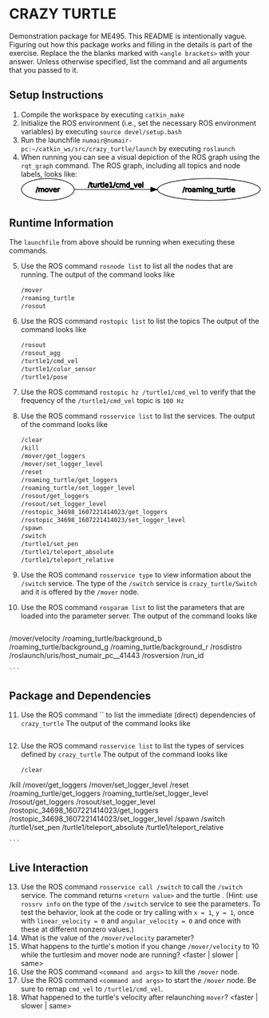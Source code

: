 # CRAZY TURTLE
Demonstration package for ME495.
This README is intentionally vague.
Figuring out how this package works and filling in the details is part of the
exercise. Replace the the blanks marked with `<angle brackets>` with your answer.
Unless otherwise specified, list the command and all arguments that you passed to it.

## Setup Instructions
1. Compile the workspace by executing `catkin_make`
2. Initialize the ROS environment (i.e., set the necessary ROS environment variables) by executing `source devel/setup.bash`
3. Run the launchfile `numair@numair-pc:~/catkin_ws/src/crazy_turtle/launch` by executing `roslaunch`
4. When running you can see a visual depiction of the ROS graph using the `rqt_graph` command.
   The ROS graph, including all topics and node labels, looks like:
   ![<The ROS Graph>](https://github.com/newmayor/turtle_control/blob/main/graph_step4.png)

## Runtime Information
The `launchfile` from above should be running when executing these commands.

5. Use the ROS command `rosnode list` to list all the nodes that are running.
   The output of the command looks like
   ```
   /mover
   /roaming_turtle
   /rosout

   ```
6. Use the ROS command `rostopic list` to list the topics
   The output of the command looks like
   ```
   /rosout
   /rosout_agg
   /turtle1/cmd_vel
   /turtle1/color_sensor
   /turtle1/pose

   ```

7. Use the ROS command `rostopic hz /turtle1/cmd_vel` to verify that the frequency of
   the `/turtle1/cmd_vel` topic is `100 Hz`

8. Use the ROS command `rosservice list` to list the services.
   The output of the command looks like
   ```
   /clear
   /kill
   /mover/get_loggers
   /mover/set_logger_level
   /reset
   /roaming_turtle/get_loggers
   /roaming_turtle/set_logger_level
   /rosout/get_loggers
   /rosout/set_logger_level
   /rostopic_34698_1607221414023/get_loggers
   /rostopic_34698_1607221414023/set_logger_level
   /spawn
   /switch
   /turtle1/set_pen
   /turtle1/teleport_absolute
   /turtle1/teleport_relative

   ```
9. Use the ROS command `rosservice type` to view information about the `/switch` service.
   The type of the `/switch` service is `crazy_turtle/Switch` and it is offered by
   the `/mover` node.

10. Use the ROS command `rosparam list` to list the parameters that are loaded
    into the parameter server.
    The output of the command looks like
    ```
    
   /mover/velocity
   /roaming_turtle/background_b
   /roaming_turtle/background_g
   /roaming_turtle/background_r
   /rosdistro
   /roslaunch/uris/host_numair_pc__41443
   /rosversion
   /run_id

    ```

## Package and Dependencies
11. Use the ROS command `` to list the immediate (direct) dependencies of `crazy_turtle`
   The output of the command looks like
   ```
   ```
12. Use the ROS command `rosservice list` to list the types of services defined by `crazy_turtle`
    The output of the command looks like
    ```
    /clear
   /kill
   /mover/get_loggers
   /mover/set_logger_level
   /reset
   /roaming_turtle/get_loggers
   /roaming_turtle/set_logger_level
   /rosout/get_loggers
   /rosout/set_logger_level
   /rostopic_34698_1607221414023/get_loggers
   /rostopic_34698_1607221414023/set_logger_level
   /spawn
   /switch
   /turtle1/set_pen
   /turtle1/teleport_absolute
   /turtle1/teleport_relative

    ```
## Live Interaction
13. Use the ROS command `rosservice call /switch` to call the `/switch` service.
    The command returns `<return value>` and the turtle <brief description of what the turtle does>.
    (Hint: use `rossrv info` on the type of the `/switch` service to see the parameters.
     To test the behavior, look at the code or try calling with `x = 1`, `y = 1`, once with `linear_velocity = 0` and `angular_velocity = 0` and once with these at different nonzero values.)
14. What is the value of the `/mover/velocity` parameter? <value here>
15. What happens to the turtle's motion if you change `/mover/velocity` to 10 while the turtlesim and mover node are running? <faster | slower | same>
16. Use the ROS command `<command and args>` to kill the `/mover` node.
17. Use the ROS command `<command and args>` to start the `/mover` node. Be sure to
    remap `cmd_vel` to `/turtle1/cmd_vel`.
18. What happened to the turtle's velocity after relaunching `mover`? <faster | slower | same>